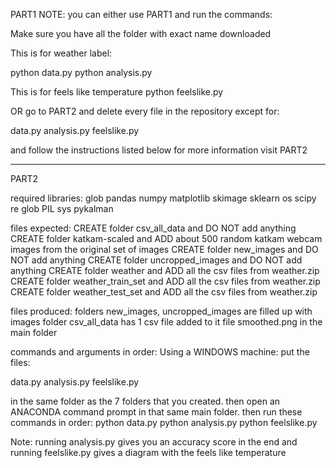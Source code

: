 PART1
NOTE: you can either use PART1 and run the commands:

Make sure you have all the folder with exact name downloaded

This is for weather label:

python data.py
python analysis.py


This is for feels like temperature
python feelslike.py


OR go to PART2 and delete every file in the repository except for:

data.py
analysis.py
feelslike.py

and follow the instructions listed below
for more information visit PART2



----------------------------------------------------------------
PART2

required libraries:
glob
pandas
numpy
matplotlib
skimage
sklearn
os
scipy
re
glob
PIL
sys
pykalman



files expected:
CREATE folder 	csv_all_data 		and DO NOT add anything
CREATE folder 	katkam-scaled 		and ADD about 500 random katkam webcam images from the original set of images
CREATE folder	new_images		and DO NOT add anything
CREATE folder	uncropped_images	and DO NOT add anything
CREATE folder	weather			and ADD all the csv files from weather.zip
CREATE folder	weather_train_set	and ADD all the csv files from weather.zip
CREATE folder	weather_test_set	and ADD all the csv files from weather.zip


files produced:
folders new_images, uncropped_images are filled up with images
folder csv_all_data has 1 csv file added to it
file smoothed.png in the main folder


commands and arguments in order:
Using a WINDOWS machine:
put the files:

data.py
analysis.py
feelslike.py

in the same folder as the 7 folders that you created.
then open an ANACONDA command prompt in that same main folder.
then run these commands in order:
python data.py
python analysis.py
python feelslike.py



Note: running analysis.py gives you an accuracy score in the end
and running feelslike.py gives a diagram with the feels like temperature

